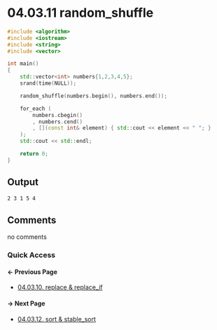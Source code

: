 # 04.03.11 random_shuffle

```cxx
#include <algorithm>
#include <iostream>
#include <string>
#include <vector>

int main()
{
    std::vector<int> numbers{1,2,3,4,5};
    srand(time(NULL));

    random_shuffle(numbers.begin(), numbers.end());

    for_each (
        numbers.cbegin()
        , numbers.cend()
        , [](const int& element) { std::cout << element << " "; }
    );
    std::cout << std::endl;

    return 0;
}

```

## Output

```txt
2 3 1 5 4 
```

## Comments

no comments

### Quick Access

<div class="previous_page pagination">

#### &#8592; Previous Page

* [04.03.10. replace & replace_if](./../../04.more_stl/03.algorithms/10.replace.md)

</div>
<div class="next_page pagination">

#### &#8594; Next Page

* [04.03.12. sort & stable_sort](./../../04.more_stl/03.algorithms/12.sort.md)

</div>

